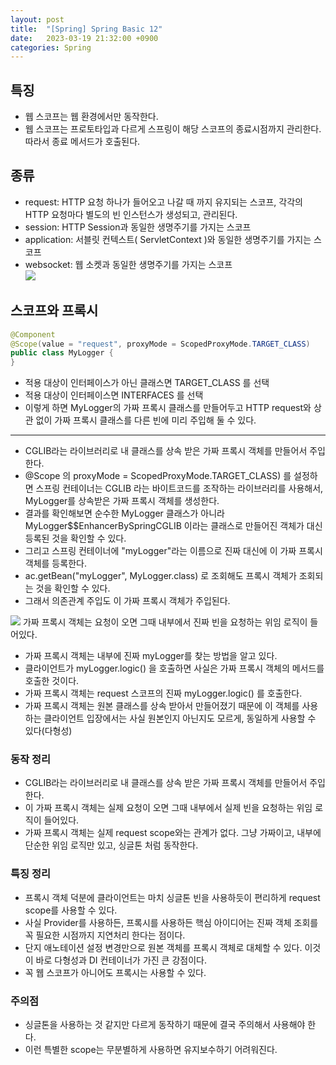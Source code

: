 ```yaml
---
layout: post
title:  "[Spring] Spring Basic 12"
date:   2023-03-19 21:32:00 +0900
categories: Spring
---
```

## 특징
* 웹 스코프는 웹 환경에서만 동작한다.
* 웹 스코프는 프로토타입과 다르게 스프링이 해당 스코프의 종료시점까지 관리한다. 따라서 종료 메서드가 호출된다.

## 종류
* request: HTTP 요청 하나가 들어오고 나갈 때 까지 유지되는 스코프, 각각의 HTTP 요청마다 별도의 빈 인스턴스가 생성되고, 관리된다.
* session: HTTP Session과 동일한 생명주기를 가지는 스코프
* application: 서블릿 컨텍스트( ServletContext )와 동일한 생명주기를 가지는 스코프
* websocket: 웹 소켓과 동일한 생명주기를 가지는 스코프  
  ![](https://velog.velcdn.com/images/ghjeong/post/83f0000c-c8aa-4bce-ab0e-3a4413716848/image.png)

## 스코프와 프록시
```java
@Component
@Scope(value = "request", proxyMode = ScopedProxyMode.TARGET_CLASS)
public class MyLogger {
}
```
* 적용 대상이 인터페이스가 아닌 클래스면 TARGET_CLASS 를 선택
* 적용 대상이 인터페이스면 INTERFACES 를 선택
* 이렇게 하면 MyLogger의 가짜 프록시 클래스를 만들어두고 HTTP request와 상관 없이 가짜 프록시 클래스를 다른 빈에 미리 주입해 둘 수 있다.
---
* CGLIB라는 라이브러리로 내 클래스를 상속 받은 가짜 프록시 객체를 만들어서 주입한다.
* @Scope 의 proxyMode = ScopedProxyMode.TARGET_CLASS) 를 설정하면 스프링 컨테이너는 CGLIB 라는 바이트코드를 조작하는 라이브러리를 사용해서, MyLogger를 상속받은 가짜 프록시 객체를 생성한다.
* 결과를 확인해보면 순수한 MyLogger 클래스가 아니라 MyLogger$$EnhancerBySpringCGLIB 이라는 클래스로 만들어진 객체가 대신 등록된 것을 확인할 수 있다.
* 그리고 스프링 컨테이너에 "myLogger"라는 이름으로 진짜 대신에 이 가짜 프록시 객체를 등록한다.
* ac.getBean("myLogger", MyLogger.class) 로 조회해도 프록시 객체가 조회되는 것을 확인할 수 있다.
* 그래서 의존관계 주입도 이 가짜 프록시 객체가 주입된다.


![](https://velog.velcdn.com/images/ghjeong/post/79bba97b-12bc-43bf-a9ec-95d731a895bf/image.png)
가짜 프록시 객체는 요청이 오면 그때 내부에서 진짜 빈을 요청하는 위임 로직이 들어있다.
* 가짜 프록시 객체는 내부에 진짜 myLogger를 찾는 방법을 알고 있다.
* 클라이언트가 myLogger.logic() 을 호출하면 사실은 가짜 프록시 객체의 메서드를 호출한 것이다.
* 가짜 프록시 객체는 request 스코프의 진짜 myLogger.logic() 를 호출한다.
* 가짜 프록시 객체는 원본 클래스를 상속 받아서 만들어졌기 때문에 이 객체를 사용하는 클라이언트 입장에서는 사실 원본인지 아닌지도 모르게, 동일하게 사용할 수 있다(다형성)

### 동작 정리
* CGLIB라는 라이브러리로 내 클래스를 상속 받은 가짜 프록시 객체를 만들어서 주입한다.
* 이 가짜 프록시 객체는 실제 요청이 오면 그때 내부에서 실제 빈을 요청하는 위임 로직이 들어있다.
* 가짜 프록시 객체는 실제 request scope와는 관계가 없다. 그냥 가짜이고, 내부에 단순한 위임 로직만 있고, 싱글톤 처럼 동작한다.

### 특징 정리
* 프록시 객체 덕분에 클라이언트는 마치 싱글톤 빈을 사용하듯이 편리하게 request scope를 사용할 수 있다.
* 사실 Provider를 사용하든, 프록시를 사용하든 핵심 아이디어는 진짜 객체 조회를 꼭 필요한 시점까지 지연처리 한다는 점이다.
* 단지 애노테이션 설정 변경만으로 원본 객체를 프록시 객체로 대체할 수 있다. 이것이 바로 다형성과 DI 컨테이너가 가진 큰 강점이다.
* 꼭 웹 스코프가 아니어도 프록시는 사용할 수 있다.

### 주의점
* 싱글톤을 사용하는 것 같지만 다르게 동작하기 때문에 결국 주의해서 사용해야 한다.
* 이런 특별한 scope는 무분별하게 사용하면 유지보수하기 어려워진다.
